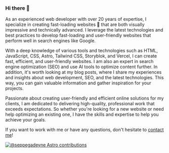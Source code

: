 ### Hi there 👋

As an experienced web developer with over 20 years of expertise, I specialize in creating fast-loading websites 🚀 that are both visually impressive and technically advanced. I leverage the latest technologies and best practices to develop fast-loading and user-friendly websites that perform well in search engines like Google.

With a deep knowledge of various tools and technologies such as HTML, JavaScript, CSS, Astro, Tailwind CSS, Storyblok, and Vercel, I can create fast, efficient, and user-friendly websites. I am also an expert in search engine optimization (SEO) and use AI tools to optimize content further. In addition, it's worth looking at my blog posts, where I share my experiences and insights about web development, SEO, and the latest technologies. This way, you can gain valuable information and gather inspiration for your projects.

Passionate about creating user-friendly and efficient online solutions for my clients, I am dedicated to delivering high-quality, professional work that exceeds expectations. So whether you're looking for a new website or need help optimizing an existing one, I have the skills and expertise to help you achieve your goals.

If you want to work with me or have any questions, don't hesitate to [contact me](https://straffesites.com/en/contact)! 

[![@seppegadeyne Astro contributions](https://astro.badg.es/v2/contributor/seppegadeyne.svg)](https://astro.badg.es/contributor/seppegadeyne/)
